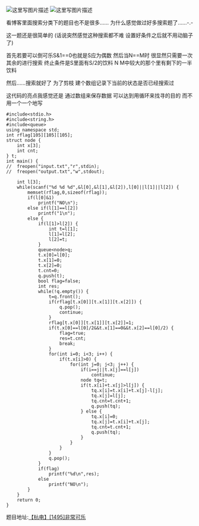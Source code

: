 ![这里写图片描述](http://img.blog.csdn.net/20160329175231782)
![这里写图片描述](http://img.blog.csdn.net/20160329175237693)

看博客里面搜索分类下的题目也不是很多……
为什么感觉做过好多搜索题了……-.-

这一题还是很简单的
(话说突然感觉这种搜索都不难 设置好条件之后就不用动脑子了)

首先若要可以倒可乐S&1==0也就是S应为偶数
然后当N==M时 很显然只需要一次
其余的进行搜索
终止条件是S里面有S/2的饮料 N M中较大的那个里有剩下的一半饮料

然后……搜索就好了
为了剪枝
建个数组记录下当前的状态是否已经搜索过

这代码的亮点我感觉还是
通过数组来保存数据
可以达到用循环来找寻的目的
而不用一个一个地写

```
#include<stdio.h>
#include<string.h>
#include<queue>
using namespace std;
int rflag[105][105][105];
struct node {
	int x[3];
	int cnt;
} t;
int main() {
//	freopen("input.txt","r",stdin);
//	freopen("output.txt","w",stdout);

	int l[3];
	while(scanf("%d %d %d",&l[0],&l[1],&l[2]),l[0]||l[1]||l[2]) {
		memset(rflag,0,sizeof(rflag));
		if(l[0]&1)
			printf("NO\n");
		else if(l[1]==l[2])
			printf("1\n");
		else {
			if(l[1]>l[2]) {
				int t=l[1];
				l[1]=l[2];
				l[2]=t;
			}
			queue<node>q;
			t.x[0]=l[0];
			t.x[1]=0;
			t.x[2]=0;
			t.cnt=0;
			q.push(t);
			bool flag=false;
			int res;
			while(!q.empty()) {
				t=q.front();
				if(rflag[t.x[0]][t.x[1]][t.x[2]]) {
					q.pop();
					continue;
				}
				rflag[t.x[0]][t.x[1]][t.x[2]]=1;
				if(t.x[0]==l[0]/2&&t.x[1]==0&&t.x[2]==l[0]/2) {
					flag=true;
					res=t.cnt;
					break;
				}
				for(int i=0; i<3; i++) {
					if(t.x[i]>0) {
						for(int j=0; j<3; j++) {
							if(i==j||t.x[j]==l[j])
								continue;
							node tq=t;
							if(t.x[i]+t.x[j]>l[j]) {
								tq.x[i]=t.x[i]+t.x[j]-l[j];
								tq.x[j]=l[j];
								tq.cnt=t.cnt+1;
								q.push(tq);
							} else {
								tq.x[i]=0;
								tq.x[j]=t.x[i]+t.x[j];
								tq.cnt=t.cnt+1;
								q.push(tq);
							}
						}
					}
				}
				q.pop();
			}
			if(flag)
				printf("%d\n",res);
			else
				printf("NO\n");
		}
	}
	return 0;
}

```
题目地址:[【杭电】[1495]非常可乐](http://acm.hdu.edu.cn/showproblem.php?pid=1495)